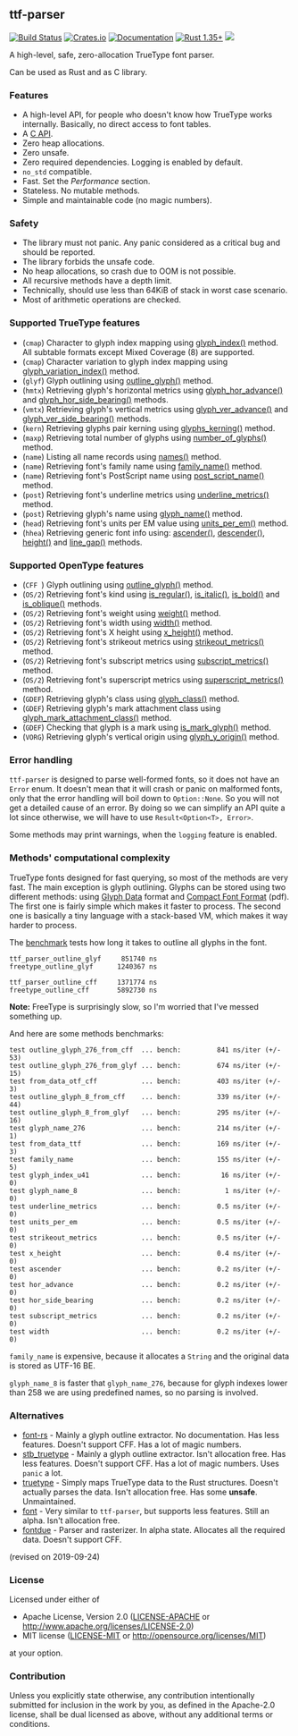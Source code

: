 ## ttf-parser
[![Build Status](https://travis-ci.org/RazrFalcon/ttf-parser.svg?branch=master)](https://travis-ci.org/RazrFalcon/ttf-parser)
[![Crates.io](https://img.shields.io/crates/v/ttf-parser.svg)](https://crates.io/crates/ttf-parser)
[![Documentation](https://docs.rs/ttf-parser/badge.svg)](https://docs.rs/ttf-parser)
[![Rust 1.35+](https://img.shields.io/badge/rust-1.35+-orange.svg)](https://www.rust-lang.org)
![](https://img.shields.io/badge/unsafe-forbidden-brightgreen.svg)

A high-level, safe, zero-allocation TrueType font parser.

Can be used as Rust and as C library.

### Features

- A high-level API, for people who doesn't know how TrueType works internally.
  Basically, no direct access to font tables.
- A [C API](./c-api).
- Zero heap allocations.
- Zero unsafe.
- Zero required dependencies. Logging is enabled by default.
- `no_std` compatible.
- Fast. Set the *Performance* section.
- Stateless. No mutable methods.
- Simple and maintainable code (no magic numbers).

### Safety

- The library must not panic. Any panic considered as a critical bug and should be reported.
- The library forbids the unsafe code.
- No heap allocations, so crash due to OOM is not possible.
- All recursive methods have a depth limit.
- Technically, should use less than 64KiB of stack in worst case scenario.
- Most of arithmetic operations are checked.

### Supported TrueType features

- (`cmap`) Character to glyph index mapping using [glyph_index()] method.
  <br/>All subtable formats except Mixed Coverage (8) are supported.
- (`cmap`) Character variation to glyph index mapping using [glyph_variation_index()] method.
- (`glyf`) Glyph outlining using [outline_glyph()] method.
- (`hmtx`) Retrieving glyph's horizontal metrics using [glyph_hor_advance()] and [glyph_hor_side_bearing()] methods.
- (`vmtx`) Retrieving glyph's vertical metrics using [glyph_ver_advance()] and [glyph_ver_side_bearing()] methods.
- (`kern`) Retrieving glyphs pair kerning using [glyphs_kerning()] method.
- (`maxp`) Retrieving total number of glyphs using [number_of_glyphs()] method.
- (`name`) Listing all name records using [names()] method.
- (`name`) Retrieving font's family name using [family_name()] method.
- (`name`) Retrieving font's PostScript name using [post_script_name()] method.
- (`post`) Retrieving font's underline metrics using [underline_metrics()] method.
- (`post`) Retrieving glyph's name using [glyph_name()] method.
- (`head`) Retrieving font's units per EM value using [units_per_em()] method.
- (`hhea`) Retrieving generic font info using: [ascender()], [descender()], [height()]
  and [line_gap()] methods.

[glyph_index()]: https://docs.rs/ttf-parser/0.4.0/ttf_parser/struct.Font.html#method.glyph_index
[glyph_variation_index()]: https://docs.rs/ttf-parser/0.4.0/ttf_parser/struct.Font.html#method.glyph_variation_index
[outline_glyph()]: https://docs.rs/ttf-parser/0.4.0/ttf_parser/struct.Font.html#method.outline_glyph
[glyph_hor_advance()]: https://docs.rs/ttf-parser/0.4.0/ttf_parser/struct.Font.html#method.glyph_hor_advance
[glyph_hor_side_bearing()]: https://docs.rs/ttf-parser/0.4.0/ttf_parser/struct.Font.html#method.glyph_hor_side_bearing
[glyph_ver_advance()]: https://docs.rs/ttf-parser/0.4.0/ttf_parser/struct.Font.html#method.glyph_ver_advance
[glyph_ver_side_bearing()]: https://docs.rs/ttf-parser/0.4.0/ttf_parser/struct.Font.html#method.glyph_ver_side_bearing
[glyphs_kerning()]: https://docs.rs/ttf-parser/0.4.0/ttf_parser/struct.Font.html#method.glyphs_kerning
[number_of_glyphs()]: https://docs.rs/ttf-parser/0.4.0/ttf_parser/struct.Font.html#method.number_of_glyphs
[names()]: https://docs.rs/ttf-parser/0.4.0/ttf_parser/struct.Font.html#method.names
[family_name()]: https://docs.rs/ttf-parser/0.4.0/ttf_parser/struct.Font.html#method.family_name
[post_script_name()]: https://docs.rs/ttf-parser/0.4.0/ttf_parser/struct.Font.html#method.post_script_name
[underline_metrics()]: https://docs.rs/ttf-parser/0.4.0/ttf_parser/struct.Font.html#method.underline_metrics
[glyph_name()]: https://docs.rs/ttf-parser/0.4.0/ttf_parser/struct.Font.html#method.glyph_name
[units_per_em()]: https://docs.rs/ttf-parser/0.4.0/ttf_parser/struct.Font.html#method.units_per_em
[ascender()]: https://docs.rs/ttf-parser/0.4.0/ttf_parser/struct.Font.html#method.ascender
[descender()]: https://docs.rs/ttf-parser/0.4.0/ttf_parser/struct.Font.html#method.descender
[height()]: https://docs.rs/ttf-parser/0.4.0/ttf_parser/struct.Font.html#method.height
[line_gap()]: https://docs.rs/ttf-parser/0.4.0/ttf_parser/struct.Font.html#method.line_gap

### Supported OpenType features

- (`CFF `) Glyph outlining using [outline_glyph()] method.
- (`OS/2`) Retrieving font's kind using [is_regular()], [is_italic()],
  [is_bold()] and [is_oblique()] methods.
- (`OS/2`) Retrieving font's weight using [weight()] method.
- (`OS/2`) Retrieving font's width using [width()] method.
- (`OS/2`) Retrieving font's X height using [x_height()] method.
- (`OS/2`) Retrieving font's strikeout metrics using [strikeout_metrics()] method.
- (`OS/2`) Retrieving font's subscript metrics using [subscript_metrics()] method.
- (`OS/2`) Retrieving font's superscript metrics using [superscript_metrics()] method.
- (`GDEF`) Retrieving glyph's class using [glyph_class()] method.
- (`GDEF`) Retrieving glyph's mark attachment class using [glyph_mark_attachment_class()] method.
- (`GDEF`) Checking that glyph is a mark using [is_mark_glyph()] method.
- (`VORG`) Retrieving glyph's vertical origin using [glyph_y_origin()] method.

[is_regular()]: https://docs.rs/ttf-parser/0.4.0/ttf_parser/struct.Font.html#method.is_regular
[is_italic()]: https://docs.rs/ttf-parser/0.4.0/ttf_parser/struct.Font.html#method.is_italic
[is_bold()]: https://docs.rs/ttf-parser/0.4.0/ttf_parser/struct.Font.html#method.is_bold
[is_oblique()]: https://docs.rs/ttf-parser/0.4.0/ttf_parser/struct.Font.html#method.is_oblique
[weight()]: https://docs.rs/ttf-parser/0.4.0/ttf_parser/struct.Font.html#method.weight
[width()]: https://docs.rs/ttf-parser/0.4.0/ttf_parser/struct.Font.html#method.width
[x_height()]: https://docs.rs/ttf-parser/0.4.0/ttf_parser/struct.Font.html#method.x_height
[strikeout_metrics()]: https://docs.rs/ttf-parser/0.4.0/ttf_parser/struct.Font.html#method.strikeout_metrics
[subscript_metrics()]: https://docs.rs/ttf-parser/0.4.0/ttf_parser/struct.Font.html#method.subscript_metrics
[superscript_metrics()]: https://docs.rs/ttf-parser/0.4.0/ttf_parser/struct.Font.html#method.superscript_metrics
[glyph_class()]: https://docs.rs/ttf-parser/0.4.0/ttf_parser/struct.Font.html#method.glyph_class
[glyph_mark_attachment_class()]: https://docs.rs/ttf-parser/0.4.0/ttf_parser/struct.Font.html#method.glyph_mark_attachment_class
[is_mark_glyph()]: https://docs.rs/ttf-parser/0.4.0/ttf_parser/struct.Font.html#method.is_mark_glyph
[glyph_y_origin()]: https://docs.rs/ttf-parser/0.4.0/ttf_parser/struct.Font.html#method.glyph_y_origin

### Error handling

`ttf-parser` is designed to parse well-formed fonts, so it does not have an `Error` enum.
It doesn't mean that it will crash or panic on malformed fonts, only that the
error handling will boil down to `Option::None`. So you will not get a detailed cause of an error.
By doing so we can simplify an API quite a lot since otherwise, we will have to use
`Result<Option<T>, Error>`.

Some methods may print warnings, when the `logging` feature is enabled.

### Methods' computational complexity

TrueType fonts designed for fast querying, so most of the methods are very fast.
The main exception is glyph outlining. Glyphs can be stored using two different methods:
using [Glyph Data](https://docs.microsoft.com/en-us/typography/opentype/spec/glyf) format
and [Compact Font Format](http://wwwimages.adobe.com/content/dam/Adobe/en/devnet/font/pdfs/5176.CFF.pdf) (pdf).
The first one is fairly simple which makes it faster to process.
The second one is basically a tiny language with a stack-based VM, which makes it way harder to process.

The [benchmark](./benches/outline/) tests how long it takes to outline all glyphs in the font.

```
ttf_parser_outline_glyf     851740 ns
freetype_outline_glyf      1240367 ns

ttf_parser_outline_cff     1371774 ns
freetype_outline_cff       5892730 ns
```

**Note:** FreeType is surprisingly slow, so I'm worried that I've messed something up.

And here are some methods benchmarks:

```
test outline_glyph_276_from_cff  ... bench:         841 ns/iter (+/- 53)
test outline_glyph_276_from_glyf ... bench:         674 ns/iter (+/- 15)
test from_data_otf_cff           ... bench:         403 ns/iter (+/- 3)
test outline_glyph_8_from_cff    ... bench:         339 ns/iter (+/- 44)
test outline_glyph_8_from_glyf   ... bench:         295 ns/iter (+/- 16)
test glyph_name_276              ... bench:         214 ns/iter (+/- 1)
test from_data_ttf               ... bench:         169 ns/iter (+/- 3)
test family_name                 ... bench:         155 ns/iter (+/- 5)
test glyph_index_u41             ... bench:          16 ns/iter (+/- 0)
test glyph_name_8                ... bench:           1 ns/iter (+/- 0)
test underline_metrics           ... bench:         0.5 ns/iter (+/- 0)
test units_per_em                ... bench:         0.5 ns/iter (+/- 0)
test strikeout_metrics           ... bench:         0.5 ns/iter (+/- 0)
test x_height                    ... bench:         0.4 ns/iter (+/- 0)
test ascender                    ... bench:         0.2 ns/iter (+/- 0)
test hor_advance                 ... bench:         0.2 ns/iter (+/- 0)
test hor_side_bearing            ... bench:         0.2 ns/iter (+/- 0)
test subscript_metrics           ... bench:         0.2 ns/iter (+/- 0)
test width                       ... bench:         0.2 ns/iter (+/- 0)
```

`family_name` is expensive, because it allocates a `String` and the original data
is stored as UTF-16 BE.

`glyph_name_8` is faster that `glyph_name_276`, because for glyph indexes lower than 258
we are using predefined names, so no parsing is involved.

### Alternatives

- [font-rs](https://crates.io/crates/font-rs) - Mainly a glyph outline extractor.
  No documentation. Has less features. Doesn't support CFF. Has a lot of magic numbers.
- [stb_truetype](https://crates.io/crates/stb_truetype) - Mainly a glyph outline extractor.
  Isn't allocation free. Has less features. Doesn't support CFF. Has a lot of magic numbers.
  Uses `panic` a lot.
- [truetype](https://crates.io/crates/truetype) - Simply maps TrueType data to the Rust structures.
  Doesn't actually parses the data. Isn't allocation free. Has some **unsafe**. Unmaintained.
- [font](https://github.com/pdf-rs/font) - Very similar to `ttf-parser`, but supports less features.
  Still an alpha. Isn't allocation free.
- [fontdue](https://github.com/mooman219/fontdue) - Parser and rasterizer. In alpha state.
  Allocates all the required data. Doesn't support CFF.

(revised on 2019-09-24)

### License

Licensed under either of

- Apache License, Version 2.0
  ([LICENSE-APACHE](LICENSE-APACHE) or http://www.apache.org/licenses/LICENSE-2.0)
- MIT license
  ([LICENSE-MIT](LICENSE-MIT) or http://opensource.org/licenses/MIT)

at your option.

### Contribution

Unless you explicitly state otherwise, any contribution intentionally submitted
for inclusion in the work by you, as defined in the Apache-2.0 license, shall be
dual licensed as above, without any additional terms or conditions.
